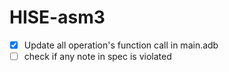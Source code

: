 # HISE-asm3
- [x] Update all operation's function call in main.adb
- [ ] check if any note in spec is violated
